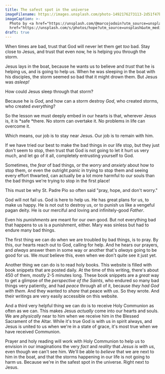 ```yaml
---
title: The safest spot in the universe
imageFilename: https://images.unsplash.com/photo-1492176273113-2d51f47b23b0?ixid=MnwxMjA3fDB8MHxwaG90by1wYWdlfHx8fGVufDB8fHx8&ixlib=rb-1.2.1&auto=format&fit=crop&w=1469&q=80
imageCaption: >-
  Photo by <a href="https://unsplash.com/@marcojodoin?utm_source=unsplash&utm_medium=referral&utm_content=creditCopyText">Marc-Olivier Jodoin</a> on <a
  href="https://unsplash.com/s/photos/hope?utm_source=unsplash&utm_medium=referral&utm_content=creditCopyText">Unsplash</a>
draft: true
---
```


When times are bad, trust that God will never let them get *too* bad. Stay close to Jesus, and trust that even now, he is helping you through the storm.

Jesus lays in the boat, because he wants us to believe and *trust* that he is helping us, and is going to help us. When he was sleeping in the boat with his disciples, the storm seemed so bad that it might drown them. But Jesus was *asleep!*

How could Jesus sleep through that storm?

Because he is *God*, and how can a storm destroy *God*, who created storms, who created *everything*?

So the lesson we must deeply embed in our hearts is that, wherever Jesus is, it is *safe *there. No storm can overtake it. No problems in life can overcome it.

Which means, our job is to stay near Jesus. Our job is to remain with him.

If we have tried our best to make the bad things in our life stop, but they just don't seem to stop, then trust that God is not going to let it hurt us very much, and let go of it all, completely entrusting yourself to God.

Sometimes, the *fear* of bad things, or the *worry* and *anxiety* about how to stop them, or even the outright *panic* in trying to stop them and seeing every effort thwarted, can actually be a lot more harmful to our souls than the bad things we're trying to stop in the first place!

This must be why St. Padre Pio so often said "pray, hope, and don't worry."

God will not fail us. God is here to help us. He has great plans for us, to make us happy. He is not out to destroy us, or to punish us like a vengeful pagan deity. He is our merciful and loving and infinitely-good *Father*.

Even his *punishments* are meant for our own good. But not everything bad that happens to us is a punishment, either. Mary was sinless but had to endure many bad things.

The first thing we can do when we are troubled by bad things, is to pray. By this, our hearts reach out to God, calling for help. And he hears our prayers, and *always* answer them in some way or another that's *always* going to be good for us. We *must* believe this, even when we don't quite see it just yet.

Another thing we can do is to read holy books. This website is filled with book snippets that are posted daily. At the time of this writing, there's about 450 of them, mostly 2-5 minutes long. These book snippets are a *great* way to get a glimpse of the *perspective of the Saints*, who endured so many bad things very patiently, and had *peace* through all of it, because *they had God with them*. And they wanted to *share* that peace with *us*. So they wrote. And their writings are very easily accessible on this website.

And a third very helpful thing we can do is to receive Holy Communion as often as we can. This makes Jesus *actually* come into our hearts and souls. We are *physically* near to him when we receive him in the Blessed Sacrament of the Altar. While it's true God is with us in spirit always, and Jesus is united to us when we're in a state of grace, it's most true when we have received Communion.

Prayer and holy reading will work with Holy Communion to help us to envision in our imaginations the very *fact* and *reality* that *Jesus is with us*, even though we can't see him. We'll be able to *believe* that we are next to him in the boat, and that the storms happening in our life is not going to harm us. Because we're in the safest spot in the universe. Right next to Jesus.
